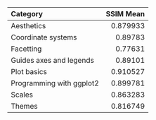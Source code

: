 | Category                 |   SSIM Mean |
|:-------------------------|------------:|
| Aesthetics               |    0.879933 |
| Coordinate systems       |    0.89783  |
| Facetting                |    0.77631  |
| Guides axes and legends  |    0.89101  |
| Plot basics              |    0.910527 |
| Programming with ggplot2 |    0.899781 |
| Scales                   |    0.863283 |
| Themes                   |    0.816749 |
